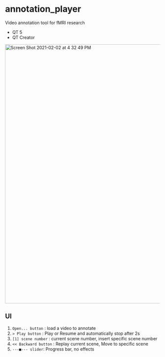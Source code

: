 # annotation_player
Video annotation tool for fMRI research
- QT 5
- QT Creator 

<img width="843" alt="Screen Shot 2021-02-02 at 4 32 49 PM" src="https://user-images.githubusercontent.com/44862159/106566940-5dd84b80-6574-11eb-8249-d7972fe2c433.png">


## UI
1. `Open... button` : load a video to annotate
2. `> Play button` : Play or Resume and automatically stop after 2s
3. `[1] scene number` : current scene number, insert specific scene number
4. `<< Backward button` : Replay current scene, Move to specific scene
5. `---■--- slider`: Progress bar, no effects
